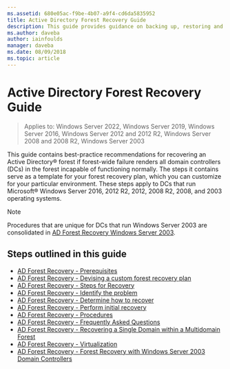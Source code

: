 ```yaml
---
ms.assetid: 680e05ac-f9be-4b07-a9f4-cd6da5835952
title: Active Directory Forest Recovery Guide
description: This guide provides guidance on backing up, restoring and active directory disaster recovery.
ms.author: daveba
author: iainfoulds
manager: daveba
ms.date: 08/09/2018
ms.topic: article
---
```

# Active Directory Forest Recovery Guide

>Applies to: Windows Server 2022, Windows Server 2019, Windows Server 2016, Windows Server 2012 and 2012 R2, Windows Server 2008 and 2008 R2, Windows Server 2003

This guide contains best-practice recommendations for recovering an Active Directory® forest if forest-wide failure renders all domain controllers (DCs) in the forest incapable of functioning normally. The steps it contains serve as a template for your forest recovery plan, which you can customize for your particular environment. These steps apply to DCs that run Microsoft® Windows Server 2016, 2012 R2, 2012, 2008 R2, 2008, and 2003 operating systems.

> [!NOTE]
> Procedures that are unique for DCs that run Windows Server 2003 are consolidated in [AD Forest Recovery Windows Server 2003](AD-Forest-Recovery-Windows-Server-2003.md).

## Steps outlined in this guide

- [AD Forest Recovery - Prerequisites](AD-Forest-Recovery-Prerequisties.md)
- [AD Forest Recovery - Devising a custom forest recovery plan](AD-Forest-Recovery-Devising-a-Plan.md)
- [AD Forest Recovery - Steps for Recovery](AD-Forest-Recovery-Steps-For-Restoring.md)
- [AD Forest Recovery - Identify the problem](AD-Forest-Recovery-Identify-the-Problem.md)
- [AD Forest Recovery - Determine how to recover](AD-Forest-Recovery-Determine-how-to-Recover.md)
- [AD Forest Recovery - Perform initial recovery](AD-Forest-Recovery-Perform-initial-recovery.md)
- [AD Forest Recovery - Procedures](AD-Forest-Recovery-Procedures.md)
- [AD Forest Recovery - Frequently Asked Questions](ad-forest-recovery-faq.yml)
- [AD Forest Recovery - Recovering a Single Domain within a Multidomain Forest](AD-Forest-Recovery-Single-Domain-in-Multidomain-Recovery.md)
- [AD Forest Recovery - Virtualization](AD-Forest-Recovery-Virtualization.md)
- [AD Forest Recovery - Forest Recovery with Windows Server 2003 Domain Controllers](AD-Forest-Recovery-Windows-Server-2003.md)
